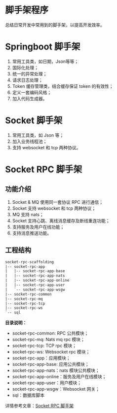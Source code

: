 # 脚手架程序
总结日常开发中常用到的脚手架，以提高开发效率。

# Springboot 脚手架

1. 常用工具类，如日期，Json等等；
2. 国际化处理；
3. 统一的异常处理；
4. 请求日志处理；
5. Token 缓存管理类，结合缓存保证 token 的有效性；
6. 定义一套编码风格；
7. 加入代码生成器。

# Socket 脚手架

1. 常用工具类，如 Json 等；
2. 加入业务线程池；
3. 支持 websocket 和 tcp 两种协议。

# Socket RPC 脚手架
## 功能介绍

1. Socket & MQ 使用同一套协议 RPC 进行通信；
2. Socket 支持 websocket 和 tcp 两种协议；
3. MQ 支持 nats；
4. Socket 支持心跳、离线消息缓存及断线重连功能；
5. 支持服务及用户在线功能；
6. 支持消息推送功能。

## 工程结构

```txt
socket-rpc-scaffolding
|-- socket-rpc-app
|   |-- socket-rpc-app-base
|   |-- socket-rpc-app-nats
|   |-- socket-rpc-app-online
|   |-- socket-rpc-app-user
|   `-- socket-rpc-app-wsgw
|-- socket-rpc-common
|-- socket-rpc-mq
|-- socket-rpc-tcp
|-- socket-rpc-ws
`-- sql
```

**目录说明：**

- socket-rpc-common: RPC 公共模块；
- socket-rpc-mq: Nats mq rpc 模块；
- socket-rpc-tcp: TCP rpc 模块；
- socket-rpc-ws: Websocket rpc 模块；
- socket-rpc-app：应用模块；
- socket-rpc-app-base: 应用公共模块；
- socket-rpc-app-nats：nats 模块公共模块；
- socket-rpc-app-online：服务及用户在线模块；
- socket-rpc-app-user：用户模块；
- socket-rpc-app-wsgw：Websocket 网关；
- sql：数据库脚本

详情参考文章：[Socket RPC 脚手架](https://zhangxt.top/2025/05/02/socket-rpc-scaffolding/)

